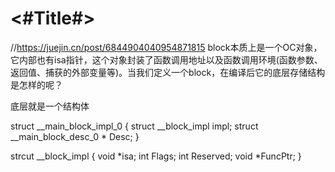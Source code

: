 #  <#Title#>
//https://juejin.cn/post/6844904040954871815
block本质上是一个OC对象，它内部也有isa指针，这个对象封装了函数调用地址以及函数调用环境(函数参数、返回值、捕获的外部变量等)。当我们定义一个block，在编译后它的底层存储结构是怎样的呢？

底层就是一个结构体

struct __main_block_impl_0 {
  struct __block_impl impl;
  struct __main_block_desc_0 * Desc;
}


strcut __block_impl {
  void *isa;
  int Flags;
  int Reserved;
  void *FuncPtr;
}
